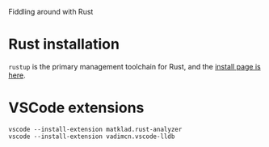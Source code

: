 Fiddling around with Rust


# Rust installation

`rustup` is the primary management toolchain for Rust, and the [install page is here](https://www.rust-lang.org/tools/install).


# VSCode extensions

```
vscode --install-extension matklad.rust-analyzer
vscode --install-extension vadimcn.vscode-lldb
``` 